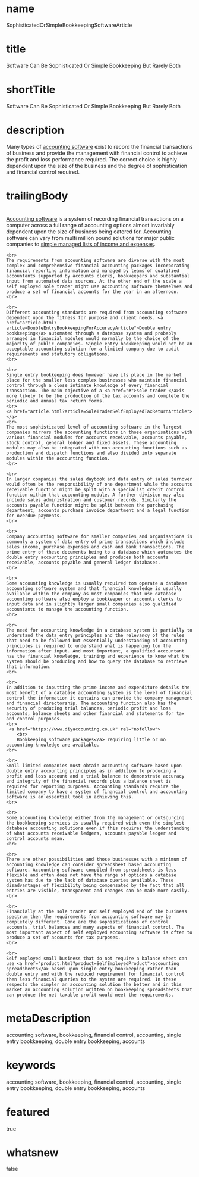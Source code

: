 # name
SophisticatedOrSimpleBookkeepingSoftwareArticle

# title
Software Can Be Sophisticated Or Simple Bookkeeping But Rarely Both

# shortTitle
Software Can Be Sophisticated Or Simple Bookkeeping But Rarely Both

# description
<p>
        Many types of <a href="home.html">accounting software</a> exist to record the financial transactions of business and provide the management with financial control to achieve the profit and loss performance required. The correct choice is highly dependent upon the size of the business and the degree of sophistication and financial control required.
    </p>

# trailingBody
<p>
    <br>
    <a href="https://www.diyaccounting.co.uk">Accounting software</a> is a system of recording financial transactions on a computer across a full range of accounting options almost invariably dependent upon the size of business being catered for. Accounting software can vary from multi million pound solutions for major public companies to <a href="article.html?article=SoftwareSpreadsheetsEssentialSmallBusinessAccountingToolsArticle">simple managed lists of income and expenses</a>.
    <br>
     
    <br>
    The requirements from accounting software are diverse with the most complex and comprehensive financial accounting packages incorporating financial reporting information and managed by teams of qualified accountants supported by accounts clerks, bookkeepers and substantial input from automated data sources. At the other end of the scale a self employed sole trader might use accounting software themselves and produce a set of financial accounts for the year in an afternoon.
    <br>
     
    <br>
    Different accounting standards are required from accounting software dependent upon the fitness for purpose and client needs. <a href="article.html?article=DoubleEntryBookkeepingForAccuracyArticle">Double entry bookkeeping</a> automated through a database system and probably arranged in financial modules would normally be the choice of the majority of public companies. Single entry bookkeeping would not be an acceptable accounting solution for a limited company due to audit requirements and statutory obligations.
    <br>
     
    <br>
    Single entry bookkeeping does however have its place in the market place for the smaller less complex businesses who maintain financial control through a close intimate knowledge of every financial transaction. The main objective of a <a href="#">sole trader </a>is more likely to be the production of the tax accounts and complete the periodic and annual tax return forms.
    <br>
    <a href="article.html?article=SoleTraderSelfEmployedTaxReturnArticle"> </a>
    <br>
    The most sophisticated level of accounting software in the largest companies mirrors the accounting functions in those organisations with various financial modules for accounts receivable, accounts payable, stock control, general ledger and fixed assets. These accounting modules may also be integrated with non accounting functions such as production and dispatch functions and also divided into separate modules within the accounting function.
    <br>
     
    <br>
    In larger companies the sales daybook and data entry of sales turnover would often be the responsibility of one department while the accounts receivable function might be split with a specialist credit control function within that accounting module. A further division may also include sales administration and customer records. Similarly the accounts payable function might be split between the purchasing department, accounts purchase invoice department and a legal function for overdue payments.
    <br>
     
    <br>
    Company accounting software for smaller companies and organisations is commonly a system of data entry of prime transactions which include sales income, purchase expenses and cash and bank transactions. The prime entry of these documents being to a database which automates the double entry accounting principles and produces both accounts receivable, accounts payable and general ledger databases.
    <br>
     
    <br>
    Some accounting knowledge is usually required tom operate a database accounting software system and that financial knowledge is usually available within the company as most companies that use database accounting software also employ a bookkeeper or accounts clerks to input data and in slightly larger small companies also qualified accountants to manage the accounting function.
    <br>
     
    <br>
    The need for accounting knowledge in a database system is partially to understand the data entry principles and the relevancy of the rules that need to be followed but essentially understanding of accounting principles is required to understand what is happening ton the information after input. And most important, a qualified accountant has the financial knowledge, training and experience to know what the system should be producing and how to query the database to retrieve that information.
    <br>
     
    <br>
    In addition to inputting the prime income and expenditure details the most benefit of a database accounting system is the level of financial control the information it contains can provide the company management and financial directorship. The accounting function also has the security of producing trial balances, periodic profit and loss accounts, balance sheets and other financial and statements for tax and control purposes.
    <br>
     <a href="https://www.diyaccounting.co.uk" rel="nofollow">
        <br>
        Bookkeeping software packages</a> requiring little or no accounting knowledge are available.
    <br>
     
    <br>
    Small limited companies must obtain accounting software based upon double entry accounting principles as in addition to producing a profit and loss account and a trial balance to demonstrate accuracy and integrity of the financial records plus a balance sheet is required for reporting purposes. Accounting standards require the limited company to have a system of financial control and accounting software is an essential tool in achieving this.
    <br>
     
    <br>
    Some accounting knowledge either from the management or outsourcing the bookkeeping services is usually required with even the simplest database accounting solutions even if this requires the understanding of what accounts receivable ledgers, accounts payable ledger and control accounts mean.
    <br>
     
    <br>
    There are other possibilities and those businesses with a minimum of accounting knowledge can consider spreadsheet based accounting software. Accounting software compiled from spreadsheets is less flexible and often does not have the range of options a database system has due to the lack of database queries available. These disadvantages of flexibility being compensated by the fact that all entries are visible, transparent and changes can be made more easily.
    <br>
     
    <br>
    Financially at the sole trader and self employed end of the business spectrum then the requirements from accounting software may be completely different. Gone are the sophistications of control accounts, trial balances and many aspects of financial control. The most important aspect of self employed accounting software is often to produce a set of accounts for tax purposes.
    <br>
     
    <br>
    Self employed small business that do not require a balance sheet can use <a href="product.html?product=SelfEmployedProduct">accounting spreadsheets</a> based upon single entry bookkeeping rather than double entry and with the reduced requirement for financial control then less financial queries to the system are required. In these respects the simpler an accounting solution the better and in this market an accounting solution written on bookkeeping spreadsheets that can produce the net taxable profit would meet the requirements.
</p>


# metaDescription
accounting software, bookkeeping, financial control, accounting, single entry bookkeeping, double entry bookkeeping, accounts

# keywords
accounting software, bookkeeping, financial control, accounting, single entry bookkeeping, double entry bookkeeping, accounts

# featured
true

# whatsnew
false
